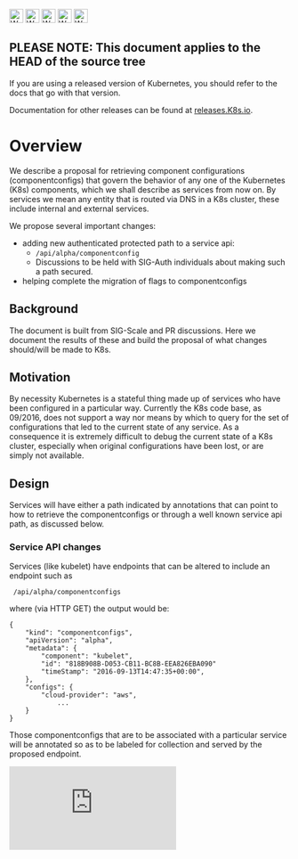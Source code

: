 <!-- BEGIN MUNGE: UNVERSIONED_WARNING -->

<!-- BEGIN STRIP_FOR_RELEASE -->

<img src="http://kubernetes.io/kubernetes/img/warning.png" alt="WARNING"
     width="25" height="25">
<img src="http://kubernetes.io/kubernetes/img/warning.png" alt="WARNING"
     width="25" height="25">
<img src="http://kubernetes.io/kubernetes/img/warning.png" alt="WARNING"
     width="25" height="25">
<img src="http://kubernetes.io/kubernetes/img/warning.png" alt="WARNING"
     width="25" height="25">
<img src="http://kubernetes.io/kubernetes/img/warning.png" alt="WARNING"
     width="25" height="25">

<h2>PLEASE NOTE: This document applies to the HEAD of the source tree</h2>

If you are using a released version of Kubernetes, you should refer to the docs that go with that version.

Documentation for other releases can be found at [releases.K8s.io](http://releases.K8s.io).
</strong>

<!-- END STRIP_FOR_RELEASE -->

<!-- END MUNGE: UNVERSIONED_WARNING -->


# Overview

We describe a proposal for retrieving component configurations (componentconfigs) that govern the behavior of any one of the Kubernetes (K8s) components, which we shall describe as services from now on. By services we mean any entity that is routed via DNS in a K8s cluster, these include internal and external services. 

We propose several important changes:
* adding new authenticated protected path to a service api: 
    * `/api/alpha/componentconfig` 
    * Discussions to be held with SIG-Auth individuals about making such a path secured.
* helping complete the migration of flags to componentconfigs

## Background

The document is built from SIG-Scale and PR discussions. Here we document the results of these and build the proposal of what changes should/will be made to K8s.

## Motivation

By necessity Kubernetes is a stateful thing made up of services who have been configured in a particular way. Currently the K8s code base, as 09/2016, does not support a way nor means by which to query for the set of configurations that led to the current state of any service. As a consequence it is extremely difficult to debug the current state of a K8s cluster, especially when original configurations have been lost, or are simply not available. 

## Design

Services will have either a path indicated by annotations that can point to how to retrieve the componentconfigs or through a well known service api path, as discussed below.

### Service API changes

Services (like kubelet) have endpoints that can be altered to include an endpoint such as

```
 /api/alpha/componentconfigs
```

where (via HTTP GET) the output would be:

```
{
    "kind": "componentconfigs",
    "apiVersion": "alpha",
    "metadata": {
        "component": "kubelet",
        "id": "818B908B-D053-CB11-BC8B-EEA826EBA090"
        "timeStamp": "2016-09-13T14:47:35+00:00",
    },
    "configs": {
        "cloud-provider": "aws",
            ...
    }
}
```

Those componentconfigs that are to be associated with a particular service will be annotated so as to be labeled for collection and served by the proposed endpoint. 

<!-- BEGIN MUNGE: GENERATED_ANALYTICS -->
[![Analytics](https://kubernetes-site.appspot.com/UA-36037335-10/GitHub/docs/proposals/runtimeconfig.md?pixel)]()
<!-- END MUNGE: GENERATED_ANALYTICS -->

